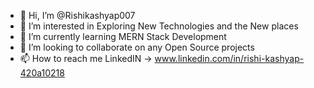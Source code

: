 - 👋 Hi, I’m @Rishikashyap007
- 👀 I’m interested in Exploring New Technologies and the New  places
- 🌱 I’m currently learning MERN Stack Development 
- 💞️ I’m looking to collaborate on any Open Source projects
- 📫 How to reach me  LinkedIN -> www.linkedin.com/in/rishi-kashyap-420a10218


<!---
Rishikashyap007/Rishikashyap007 is a ✨ special ✨ repository because its `README.md` (this file) appears on your GitHub profile.
You can click the Preview link to take a look at your changes.
--->
